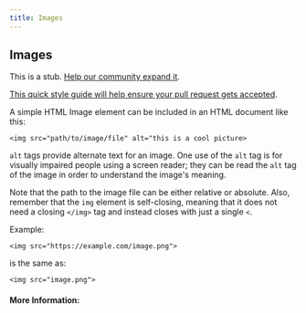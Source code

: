 ```yaml
---
title: Images
---
```

## Images

This is a stub. <a href='https://github.com/freecodecamp/guides/tree/master/src/pages/html/images/index.md' target='_blank' rel='nofollow'>Help our community expand it</a>.

<a href='https://github.com/freecodecamp/guides/blob/master/README.md' target='_blank' rel='nofollow'>This quick style guide will help ensure your pull request gets accepted</a>.

<!-- The article goes here, in GitHub-flavored Markdown. Feel free to add YouTube videos, images, and CodePen/JSBin embeds  -->
A simple HTML Image element can be included in an HTML document like this:

```
<img src="path/to/image/file" alt="this is a cool picture>
```

```alt``` tags provide alternate text for an image. One use of the ```alt``` tag is for visually impaired people using a screen reader; they can be read the ```alt``` tag of the image in order to understand the image's meaning.

Note that the path to the image file can be either relative or absolute. Also, remember that the ```img``` element is self-closing, meaning that it does not need a closing ```</img>``` tag and instead closes with just a single ```<```.

Example:

```
<img src="https://example.com/image.png">
```

is the same as:

```
<img src="image.png">
```


#### More Information:
<!-- Please add any articles you think might be helpful to read before writing the article -->


